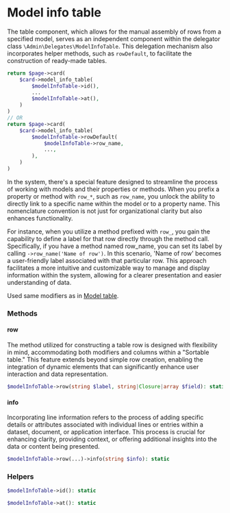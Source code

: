 # Model info table

The table component, which allows for the manual assembly of rows from a specified model, serves as an independent component within the delegator class `\Admin\Delegates\ModelInfoTable`. This delegation mechanism also incorporates helper methods, such as `rowDefault`, to facilitate the construction of ready-made tables.
```php
return $page->card(
	$card->model_info_table(
		$modelInfoTable->id(),
		...
		$modelInfoTable->at(),
	)
)
// OR
return $page->card(
	$card->model_info_table(
		$modelInfoTable->rowDefault(
			$modelInfoTable->row_name,
			...,
		),
	)
)
```

In the system, there's a special feature designed to streamline the process of working with models and their properties or methods. When you prefix a property or method with `row_*`, such as `row_name`, you unlock the ability to directly link to a specific name within the model or to a property name. This nomenclature convention is not just for organizational clarity but also enhances functionality.

For instance, when you utilize a method prefixed with `row_`, you gain the capability to define a label for that row directly through the method call. Specifically, if you have a method named row_name, you can set its label by calling `->row_name('Name of row')`. In this scenario, 'Name of row' becomes a user-friendly label associated with that particular row. This approach facilitates a more intuitive and customizable way to manage and display information within the system, allowing for a clearer presentation and easier understanding of data.

Used same modifiers as in [Model table](Model-table.md#column-modifiers).

### Methods

#### row
The method utilized for constructing a table row is designed with flexibility in mind, accommodating both modifiers and columns within a "Sortable table." This feature extends beyond simple row creation, enabling the integration of dynamic elements that can significantly enhance user interaction and data representation.
```php
$modelInfoTable->row(string $label, string|Closure|array $field): static
```

#### info
Incorporating line information refers to the process of adding specific details or attributes associated with individual lines or entries within a dataset, document, or application interface. This process is crucial for enhancing clarity, providing context, or offering additional insights into the data or content being presented.
```php
$modelInfoTable->row(...)->info(string $info): static
```

### Helpers

```php
$modelInfoTable->id(): static
```
```php
$modelInfoTable->at(): static
```
